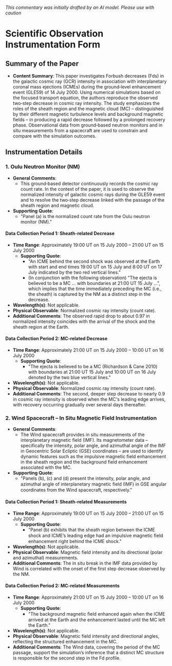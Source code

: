 _This commentary was initially drafted by an AI model. Please use with caution_

# Scientific Observation Instrumentation Form

## Summary of the Paper
- **Content Summary**: This paper investigates Forbush decreases (Fds) in the galactic cosmic ray (GCR) intensity in association with interplanetary coronal mass ejections (ICMEs) during the ground‐level enhancement event (GLE59) of 14 July 2000. Using numerical simulations based on the focused transport equation, the authors reproduce the observed two‐step decrease in cosmic ray intensity. The study emphasizes the roles of the sheath region and the magnetic cloud (MC) – distinguished by their different magnetic turbulence levels and background magnetic fields – in producing a rapid decrease followed by a prolonged recovery phase. Observational data from ground‐based neutron monitors and in situ measurements from a spacecraft are used to constrain and compare with the simulation outcomes.

## Instrumentation Details

### 1. Oulu Neutron Monitor (NM)
- **General Comments**:
  - This ground‐based detector continuously records the cosmic ray count rate. In the context of the paper, it is used to observe the normalized intensity of galactic cosmic rays during the GLE59 event and to resolve the two‐step decrease linked with the passage of the sheath region and magnetic cloud.
- **Supporting Quote**: 
  - "Panel (a) is the normalized count rate from the Oulu neutron monitor (NM)."
  
#### Data Collection Period 1: Sheath-related Decrease
- **Time Range**: Approximately 19:00 UT on 15 July 2000 – 21:00 UT on 15 July 2000  
  - **Supporting Quote**: 
    - "An ICME behind the second shock was observed at the Earth with start and end times 19:00 UT on 15 July and 8:00 UT on 17 July indicated by the two red vertical lines."  
    - (In conjunction with the following observation) "The ejecta is believed to be a MC ... with boundaries at 21:00 UT 15 July ...", which implies that the time immediately preceding the MC (i.e., the sheath) is captured by the NM as a distinct step in the decrease.
- **Wavelength(s)**: Not applicable.
- **Physical Observable**: Normalized cosmic ray intensity (count rate).
- **Additional Comments**: The observed rapid drop to about 0.97 in normalized intensity coincides with the arrival of the shock and the sheath region at the Earth.

#### Data Collection Period 2: MC-related Decrease
- **Time Range**: Approximately 21:00 UT on 15 July 2000 – 10:00 UT on 16 July 2000  
  - **Supporting Quote**: 
    - "The ejecta is believed to be a MC (Richardson & Cane 2010) with boundaries at 21:00 UT 15 July and 10:00 UT on 16 July denoted by the two blue vertical lines."
- **Wavelength(s)**: Not applicable.
- **Physical Observable**: Normalized cosmic ray intensity (count rate).
- **Additional Comments**: The second, deeper step decrease to nearly 0.9 in cosmic ray intensity is observed when the MC's leading edge arrives, with recovery occurring gradually over several days thereafter.

### 2. Wind Spacecraft – In Situ Magnetic Field Instrumentation
- **General Comments**:
  - The Wind spacecraft provides in situ measurements of the interplanetary magnetic field (IMF). Its magnetometer data – specifically the intensity, polar angle, and azimuthal angle of the IMF in Geocentric Solar Ecliptic (GSE) coordinates – are used to identify dynamic features such as the impulsive magnetic field enhancement in the sheath region and the background field enhancement associated with the MC.
- **Supporting Quote**:
  - "Panels (b), (c) and (d) present the intensity, polar angle, and azimuthal angle of interplanetary magnetic ﬁeld (IMF) in GSE angular coordinates from the Wind spacecraft, respectively."
  
#### Data Collection Period 1: Sheath-related Measurements
- **Time Range**: Approximately 19:00 UT on 15 July 2000 – 21:00 UT on 15 July 2000  
  - **Supporting Quote**:
    - "Panel (b) exhibits that the sheath region between the ICME shock and ICME’s leading edge had an impulsive magnetic ﬁeld enhancement right behind the ICME shock."
- **Wavelength(s)**: Not applicable.
- **Physical Observable**: Magnetic field intensity and its directional (polar and azimuthal) measurements.
- **Additional Comments**: The in situ break in the IMF data provided by Wind is correlated with the onset of the first step decrease observed by the NM.

#### Data Collection Period 2: MC-related Measurements
- **Time Range**: Approximately 21:00 UT on 15 July 2000 – 10:00 UT on 16 July 2000  
  - **Supporting Quote**:
    - "The background magnetic ﬁeld enhanced again when the ICME arrived at the Earth and the enhancement lasted until the MC left the Earth."
- **Wavelength(s)**: Not applicable.
- **Physical Observable**: Magnetic field intensity and directional angles, reflecting the structured enhancement in the MC.
- **Additional Comments**: The Wind data, covering the period of the MC passage, support the simulation’s inference that a distinct MC structure is responsible for the second step in the Fd profile.
